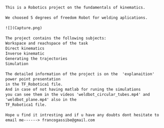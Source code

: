      
    This is a Robotics project on the fundamentals of kinematics. 

    We choosed 5 degrees of freedom Robot for welding aplications.
    
    ![](Capture.png)

    The project contains the following subjects:
    Workspace and reachspace of the task
    Direct kinematics
    Inverse kinematic
    Generating the trajectories
    Simulation
    
    The detailed information of the project is on the  'explanaition'  power point presentation
    in the TF_Robotica1 file.
    And in case of not having matlab for runing the simulations 
    you can see them in the videos 'weldbot_circular_tubes.mp4' and  'weldbot_plane.mp4' also in the 
    TF_Robotica1 file.
    
    Hope u find it intresting and if u have any doubts dont hesitate to email me------> francogassibe@gmail.com
